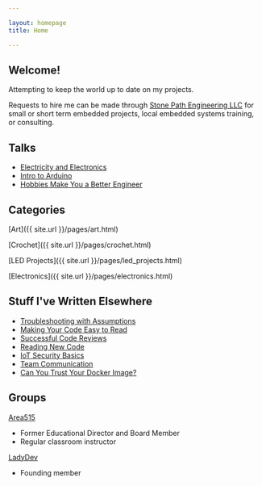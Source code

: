 ```yaml
---

layout: homepage
title: Home

---
```


## Welcome!

Attempting to keep the world up to date on my projects.

Requests to hire me can be made through [Stone Path Engineering LLC](https://stone-path-engineering.github.io/) for small or short term embedded projects, local embedded systems training, or consulting.

## Talks

- [Electricity and Electronics](https://github.com/baileysage/ElectricityAndElectronicsSlides)
- [Intro to Arduino](https://github.com/baileysage/IntroToArduinoSlides)
- [Hobbies Make You a Better Engineer](https://docs.google.com/presentation/d/1aSyNORRJfUW4fqiEch1PGw6MJAqy9tvJ9BMquMYibDE/edit?usp=sharing)

## Categories

[Art]({{ site.url }}/pages/art.html)

[Crochet]({{ site.url }}/pages/crochet.html)

[LED Projects]({{ site.url }}/pages/led_projects.html)

[Electronics]({{ site.url }}/pages/electronics.html)

## Stuff I've Written Elsewhere

- [Troubleshooting with Assumptions](https://dojofive.com/blog/common-troubleshooting-assumptions/)
- [Making Your Code Easy to Read](https://dojofive.com/blog/making-your-code-easy-to-read/)
- [Successful Code Reviews](https://dojofive.com/blog/three-suggestions-for-successful-code-reviews/)
- [Reading New Code](https://dojofive.com/blog/3-steps-to-reading-new-code/)
- [IoT Security Basics](https://dojofive.com/blog/design-for-iot-security-from-the-start/)
- [Team Communication](https://dojofive.com/blog/the-parts-of-devops-that-have-nothing-to-do-with-code/)
- [Can You Trust Your Docker Image?](https://dojofive.com/blog/trusting-the-docker-images-your-code-is-built-on/)

## Groups

[Area515](https://area515.org)

- Former Educational Director and Board Member
- Regular classroom instructor

[LadyDev](https://ladydev.org/)

- Founding member
